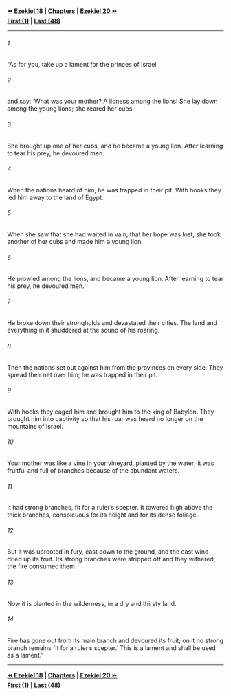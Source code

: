   
**[⏪ Ezekiel 18](./Ezekiel%2018.md) | [Chapters](./_index.md) | [Ezekiel 20 ⏩](./Ezekiel%2020.md)**  
**[First (1)](./Ezekiel%201.md) | [Last (48)](./Ezekiel%2048.md)**  
  
---  
  
###### 1  
“As for you, take up a lament for the princes of Israel  
  
###### 2  
and say: ‘What was your mother? A lioness among the lions! She lay down among the young lions; she reared her cubs.  
  
###### 3  
She brought up one of her cubs, and he became a young lion. After learning to tear his prey, he devoured men.  
  
###### 4  
When the nations heard of him, he was trapped in their pit. With hooks they led him away to the land of Egypt.  
  
###### 5  
When she saw that she had waited in vain, that her hope was lost, she took another of her cubs and made him a young lion.  
  
###### 6  
He prowled among the lions, and became a young lion. After learning to tear his prey, he devoured men.  
  
###### 7  
He broke down their strongholds and devastated their cities. The land and everything in it shuddered at the sound of his roaring.  
  
###### 8  
Then the nations set out against him from the provinces on every side. They spread their net over him; he was trapped in their pit.  
  
###### 9  
With hooks they caged him and brought him to the king of Babylon. They brought him into captivity so that his roar was heard no longer on the mountains of Israel.  
  
###### 10  
Your mother was like a vine in your vineyard, planted by the water; it was fruitful and full of branches because of the abundant waters.  
  
###### 11  
It had strong branches, fit for a ruler’s scepter. It towered high above the thick branches, conspicuous for its height and for its dense foliage.  
  
###### 12  
But it was uprooted in fury, cast down to the ground, and the east wind dried up its fruit. Its strong branches were stripped off and they withered; the fire consumed them.  
  
###### 13  
Now it is planted in the wilderness, in a dry and thirsty land.  
  
###### 14  
Fire has gone out from its main branch and devoured its fruit; on it no strong branch remains fit for a ruler’s scepter.’ This is a lament and shall be used as a lament.”  
  
  
---  
  
**[⏪ Ezekiel 18](./Ezekiel%2018.md) | [Chapters](./_index.md) | [Ezekiel 20 ⏩](./Ezekiel%2020.md)**  
**[First (1)](./Ezekiel%201.md) | [Last (48)](./Ezekiel%2048.md)**  
  
